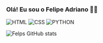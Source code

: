
### Olá! Eu sou o Felipe Adriano 🐼🎋

![HTML](https://img.shields.io/badge/HTML5-E34F26?style=for-the-badge&logo=html5&logoColor=white)
![CSS](https://img.shields.io/badge/CSS3-1572B6?style=for-the-badge&logo=css3&logoColor=white)
![PYTHON](https://img.shields.io/badge/Python-14354C?style=for-the-badge&logo=python&logoColor=white)

![Felps GitHub stats](https://github-readme-stats.vercel.app/api?username=felpsadr4&show_icons=true&theme=dark)
